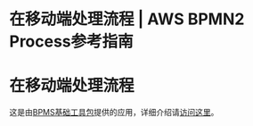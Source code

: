 # 在移动端处理流程 | AWS BPMN2 Process参考指南

# 在移动端处理流程

这是由[BPMS基础工具包](<https://docs.awspaas.com/solution-package/aws-paas-app-solution-package-bpms-basic/index.html>)提供的应用，详细介绍请[访问这里](<https://docs.awspaas.com/solution-package/aws-paas-app-solution-package-bpms-basic/end_user/processcenter-app.html>)。
